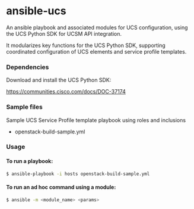 ansible-ucs
===============

An ansible playbook and associated modules for UCS configuration, using the UCS Python SDK for UCSM API integration.

It modularizes key functions for the UCS Python SDK, supporting coordinated configuration of UCS elements and service profile templates. 
 
### Dependencies

Download and install the UCS Python SDK:

https://communities.cisco.com/docs/DOC-37174

### Sample files
Sample UCS Service Profile template playbook using roles and inclusions
- openstack-build-sample.yml

### Usage
#### To run a playbook:
```bash
$ ansible-playbook -i hosts openstack-build-sample.yml
```
#### To run an ad hoc command using a module:
```bash
$ ansible -m <module_name> <params>
```
